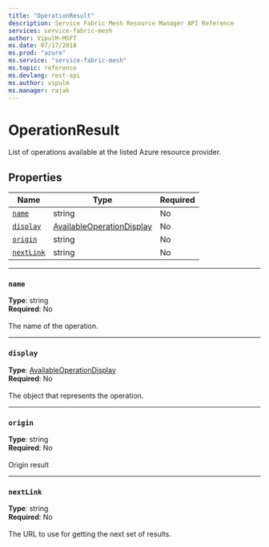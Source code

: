 ```yaml
---
title: "OperationResult"
description: Service Fabric Mesh Resource Manager API Reference
services: service-fabric-mesh
author: VipulM-MSFT
ms.date: 07/17/2018
ms.prod: "azure"
ms.service: "service-fabric-mesh"
ms.topic: reference
ms.devlang: rest-api
ms.author: vipulm
ms.manager: rajak
---
```

# OperationResult

List of operations available at the listed Azure resource provider.

## Properties
| Name | Type | Required |
| --- | --- | --- |
| [`name`](#name) | string | No |
| [`display`](#display) | [AvailableOperationDisplay](sfmeshrp-model-availableoperationdisplay.md) | No |
| [`origin`](#origin) | string | No |
| [`nextLink`](#nextlink) | string | No |

____
### `name`
__Type__: string <br/>
__Required__: No<br/>
<br/>
The name of the operation.

____
### `display`
__Type__: [AvailableOperationDisplay](sfmeshrp-model-availableoperationdisplay.md) <br/>
__Required__: No<br/>
<br/>
The object that represents the operation.

____
### `origin`
__Type__: string <br/>
__Required__: No<br/>
<br/>
Origin result

____
### `nextLink`
__Type__: string <br/>
__Required__: No<br/>
<br/>
The URL to use for getting the next set of results.
